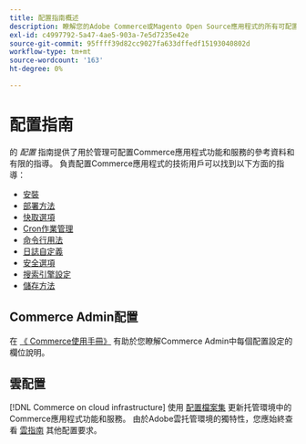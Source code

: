 ```yaml
---
title: 配置指南概述
description: 瞭解您的Adobe Commerce或Magento Open Source應用程式的所有可配置功能和服務。
exl-id: c4997792-5a47-4ae5-903a-7e5d7235e42e
source-git-commit: 95ffff39d82cc9027fa633dffedf15193040802d
workflow-type: tm+mt
source-wordcount: '163'
ht-degree: 0%

---
```


# 配置指南

的 _配置_ 指南提供了用於管理可配置Commerce應用程式功能和服務的參考資料和有限的指導。 負責配置Commerce應用程式的技術用戶可以找到以下方面的指導：

- [安裝](../configuration/bootstrap/initialization.md)
- [部署方法](../configuration/deployment/overview.md)
- [快取選項](../configuration/cache/caching-overview.md)
- [Cron作業管理](../configuration/cron/custom-cron.md)
- [命令行用法](../configuration/cli/config-cli.md)
- [日誌自定義](../configuration/logs/custom-logging.md)
- [安全選項](../configuration/security/overview.md)
- [搜索引擎設定](../configuration/search/configure-search-engine.md)
- [儲存方法](../configuration/storage/memcached.md)

## Commerce Admin配置

在 [《 Commerce使用手冊》](https://docs.magento.com/user-guide/stores/configuration.html) 有助於您瞭解Commerce Admin中每個配置設定的欄位說明。

## 雲配置

[!DNL Commerce on cloud infrastructure] 使用 [配置檔案集](https://experienceleague.adobe.com/docs/commerce-cloud-service/user-guide/configure/overview.html) 更新托管環境中的Commerce應用程式功能和服務。 由於Adobe雲托管環境的獨特性，您應始終查看 [雲指南](https://experienceleague.adobe.com/docs/commerce-cloud-service/user-guide/overview.html) 其他配置要求。
